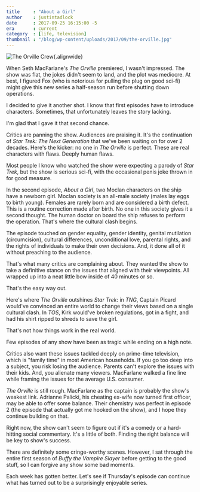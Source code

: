 ```yaml
---
title     : "About a Girl"
author    : justintadlock
date      : 2017-09-25 16:15:00 -5
era       : current
category  : [life, television]
thumbnail : "/blog/wp-content/uploads/2017/09/the-orville.jpg"
---
```


![The Orville Crew](/blog/wp-content/uploads/2017/09/the-orville.jpg){.alignwide}

When Seth MacFarlane's _The Orville_ premiered, I wasn't impressed.  The show was flat, the jokes didn't seem to land, and the plot was mediocre.  At best, I figured Fox (who is notorious for pulling the plug on good sci-fi) might give this new series a half-season run before shutting down operations.

I decided to give it another shot.  I know that first episodes have to introduce characters.  Sometimes, that unfortunately leaves the story lacking.

I'm glad that I gave it that second chance.

Critics are panning the show.  Audiences are praising it.  It's the continuation of _Star Trek: The Next Generation_ that we've been waiting on for over 2 decades.  Here's the kicker:  no one in _The Orville_ is perfect.  These are real characters with flaws.  Deeply human flaws.

Most people I know who watched the show were expecting a parody of _Star Trek_, but the show is serious sci-fi, with the occasional penis joke thrown in for good measure.

In the second episode, _About a Girl_, two Moclan characters on the ship have a newborn girl.  Moclan society is an all-male society (males lay eggs to birth young).  Females are rarely born and are considered a birth defect.  This is a routine correction made after birth.  No one in this society gives it a second thought.  The human doctor on board the ship refuses to perform the operation.  That's where the cultural clash begins.

The episode touched on gender equality, gender identity, genital mutilation (circumcision), cultural differences, unconditional love, parental rights, and the rights of individuals to make their own decisions.  And, it done all of it without preaching to the audience.

That's what many critics are complaining about.  They wanted the show to take a definitive stance on the issues that aligned with their viewpoints.  All wrapped up into a neat little bow inside of 40 minutes or so.

That's the easy way out.

Here's where _The Orville_ outshines _Star Trek_:  in _TNG_, Captain Picard would've convinced an entire world to change their views based on a single cultural clash.  In _TOS_, Kirk would've broken regulations, got in a fight, and had his shirt ripped to shreds to save the girl.

That's not how things work in the real world.

Few episodes of any show have been as tragic while ending on a high note.

Critics also want these issues tackled deeply on prime-time television, which is "family time" in most American households.  If you go too deep into a subject, you risk losing the audience.  Parents can't explore the issues with their kids.  And, you alienate many viewers.  MacFarlane walked a fine line while framing the issues for the average U.S. consumer.

_The Orville_ is still rough.  MacFarlane as the captain is probably the show's weakest link.  Adrianne Palicki, his cheating ex-wife now turned first officer, may be able to offer some balance.  Their chemistry was perfect in episode 2 (the episode that actually got me hooked on the show), and I hope they continue building on that.

Right now, the show can't seem to figure out if it's a comedy or a hard-hitting social commentary.  It's a little of both.  Finding the right balance will be key to show's success.

There are definitely some cringe-worthy scenes.  However, I sat through the entire first season of _Buffy the Vampire Slayer_ before getting to the good stuff, so I can forgive any show some bad moments.

Each week has gotten better.  Let's see if Thursday's episode can continue what has turned out to be a surprisingly enjoyable series.
